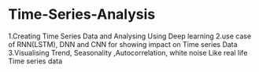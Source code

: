 # Time-Series-Analysis
1.Creating Time Series Data and Analysing Using Deep learning
2.use case of RNN(LSTM), DNN and CNN for showing impact on Time series Data
3.Visualising Trend, Seasonality ,Autocorrelation, white noise Like real life Time series data
